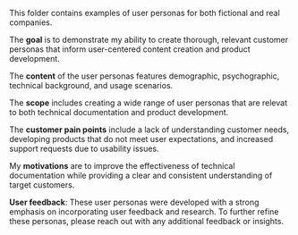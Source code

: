 This folder contains examples of user personas for both fictional and real companies.

The **goal** is to demonstrate my ability to create thorough, relevant customer personas that inform user-centered content creation and product development.

The **content** of the user personas features demographic, psychographic, technical background, and usage scenarios.

The **scope** includes creating a wide range of user personas that are relevat to both technical documentation and product development.

The **customer pain points** include a lack of understanding customer needs, developing products that do not meet user expectations, and increased support requests due to usability issues.

My **motivations** are to improve the effectiveness of technical documentation while providing a clear and consistent understanding of target customers. 

**User feedback**: These user personas were developed with a strong emphasis on incorporating user feedback and research. To further refine these personas, please reach out with any additional feedback or insights.
